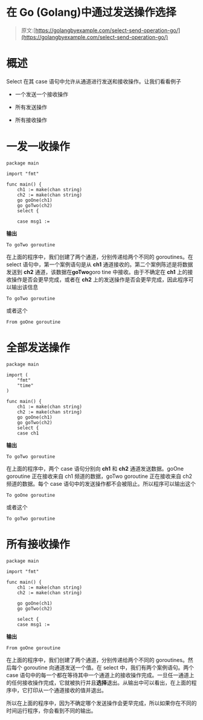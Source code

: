 # 在 Go (Golang)中通过发送操作选择

> 原文:[https://golangbyexample.com/select-send-operation-go/](https://golangbyexample.com/select-send-operation-go/)

# **概述**

Select 在其 case 语句中允许从通道进行发送和接收操作。让我们看看例子

*   一个发送一个接收操作

*   所有发送操作

*   所有接收操作

# **一发一收操作**

```
package main

import "fmt"

func main() {
    ch1 := make(chan string)
    ch2 := make(chan string)
    go goOne(ch1)
    go goTwo(ch2)
    select {

    case msg1 := 
```

**输出**

```
To goTwo goroutine
```

在上面的程序中，我们创建了两个通道，分别传递给两个不同的 goroutines。在 select 语句中，第一个案例语句是从 **ch1** 通道接收的。第二个案例陈述是将数据发送到 **ch2** 通道，该数据在**goTwo**goro tine 中接收。由于不确定在 **ch1** 上的接收操作是否会更早完成，或者在 **ch2** 上的发送操作是否会更早完成，因此程序可以输出该信息

```
To goTwo goroutine
```

或者这个

```
From goOne goroutine
```

# **全部发送操作**

```
package main

import (
    "fmt"
    "time"
)

func main() {
    ch1 := make(chan string)
    ch2 := make(chan string)
    go goOne(ch1)
    go goTwo(ch2)
    select {
    case ch1 
```

**输出**

```
To goTwo goroutine
```

在上面的程序中，两个 case 语句分别向 **ch1** 和 **ch2** 通道发送数据。goOne goroutine 正在接收来自 ch1 频道的数据，goTwo goroutine 正在接收来自 ch2 频道的数据。每个 case 语句中的发送操作都不会被阻止。所以程序可以输出这个

```
To goOne goroutine
```

或者这个

```
To goTwo goroutine
```

# **所有接收操作**

```
package main

import "fmt"

func main() {
    ch1 := make(chan string)
    ch2 := make(chan string)

    go goOne(ch1)
    go goTwo(ch2)

    select {
    case msg1 := 
```

**输出**

```
From goOne goroutine
```

在上面的程序中，我们创建了两个通道，分别传递给两个不同的 goroutines。然后每个 goroutine 向通道发送一个值。在 select 中，我们有两个案例语句。两个 case 语句中的每一个都在等待其中一个通道上的接收操作完成。一旦任一通道上的任何接收操作完成，它就被执行并且**选择**退出。从输出中可以看出，在上面的程序中，它打印从一个通道接收的值并退出。

所以在上面的程序中，因为不确定哪个发送操作会更早完成，所以如果你在不同的时间运行程序，你会看到不同的输出。